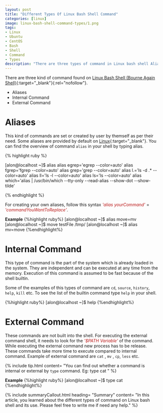 ```yaml
---
layout: post
title: "Different Types Of Linux Bash Shell Command"
categories: [linux]
image: linux-bash-shell-command-types/1.png
tags:
- Linux
- Ubuntu
- CentOS
- Bash
- Shell
- Command
- Types
description: "There are three types of command in Linux bash shell Aliases, Internal Command, and External Command. Know its work and how to use it."
---
```

There are three kind of command found on [Linux Bash Shell (Bourne Again Shell)](https://en.wikipedia.org/wiki/Bash_(Unix_shell)){:target="_blank"}{:rel="nofollow"}. 

* Aliases
* Internal Command
* External Command

# Aliases
This kind of commands are set or created by user by themself as per their need. Some aliases are provided by default on [Linux](https://stechalon.com/category/linux){:target="_blank"}.  You can find the overview of command `alias` in your shell by typing alias.

{% highlight ruby %}

[alon@localhost ~]$ alias
alias egrep='egrep --color=auto'
alias fgrep='fgrep --color=auto'
alias grep='grep --color=auto'
alias l.='ls -d .* --color=auto'
alias ll='ls -l --color=auto'
alias ls='ls --color=auto'
alias which='alias | /usr/bin/which --tty-only --read-alias --show-dot --show-tilde'


{% endhighlight %}

For creating your own aliases, follow this syntax  <span style="color:#bb1919">*'alias yourCommand'*</span> = <span style="color:#bb1919">*'commandYouWantToReplace'*</span>.

**Example**
{%highlight ruby%}
[alon@localhost ~]$ alias move=mv
[alon@localhost ~]$ move testFile /tmp/
[alon@localhost ~]$ alias mv=move
{%endhighlight%}

# Internal Command
This type of command is the part of the system which is already loaded in the system. They are independent and can be executed at any time from the memory. Execution of this command is assumed to be fast because of the shell builtin. 

Some of the examples of this types of command are `cd`, `source`, `history`, `help`, `kill` etc. To see the list of  the builtin command type `help` in your shell. 

{%highlight ruby%}
[alon@localhost ~]$ help
{%endhighlight%}
# External Command
These commands are not built into the shell. For executing the external command shell, it needs to look for the <span style="color:#bb1919">*'$PATH Variable'*</span> of the command. While executing the external command new process has to be release. These commands take more time to execute compared to internal command. Example of external command are `cat` , `mv` , `cp`, `less` etc.

{% include tip.html content= "You can find out whether a command is internal or external by `type` command. Eg: type cat " %}

**Example**
{%highlight ruby%}
[alon@localhost ~]$ type cat
{%endhighlight%}

{% include summaryCallout.html heading= "Summary" content= "In this article, you learned about the different types of command on Linux bash shell and its use. Please feel free to write me if need any help." %}